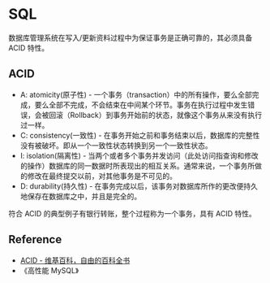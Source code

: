 # SQL

数据库管理系统在写入/更新资料过程中为保证事务是正确可靠的，其必须具备 ACID 特性。

## ACID

- A: atomicity(原子性) - 一个事务（transaction）中的所有操作，要么全部完成，要么全部不完成，不会结束在中间某个环节。事务在执行过程中发生错误，会被回滚（Rollback）到事务开始前的状态，就像这个事务从来没有执行过一样。
- C: consistency(一致性) - 在事务开始之前和事务结束以后，数据库的完整性没有被破坏。即从一个一致性状态转换到另一个一致性状态。
- I: isolation(隔离性) - 当两个或者多个事务并发访问（此处访问指查询和修改的操作）数据库的同一数据时所表现出的相互关系。通常来说，一个事务所做的修改在最终提交以前，对其他事务是不可见的。
- D: durability(持久性) - 在事务完成以后，该事务对数据库所作的更改便持久地保存在数据库之中，并且是完全的。

符合 ACID 的典型例子有银行转账，整个过程称为一个事务，具有 ACID 特性。

## Reference

- [ACID - 维基百科，自由的百科全书](https://zh.wikipedia.org/wiki/ACID)
- 《高性能 MySQL》
